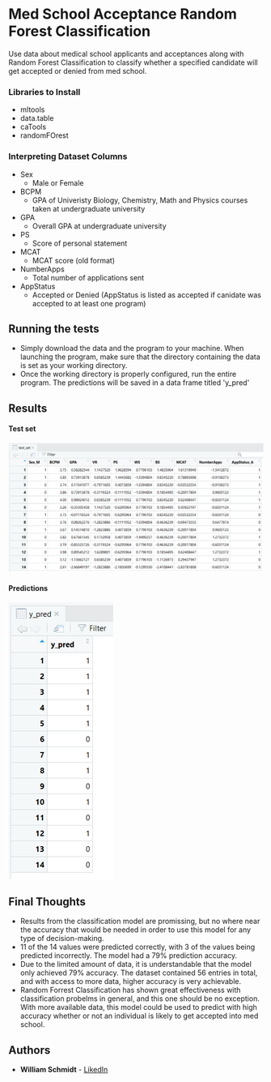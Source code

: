 # Med School Acceptance Random Forest Classification
Use data about medical school applicants and acceptances along with Random Forest Classification to classify whether a specified candidate will get accepted or denied from med school.

### Libraries to Install
* mltools
* data.table
* caTools
* randomFOrest

### Interpreting Dataset Columns
* Sex
  - Male or Female
* BCPM
  - GPA of Univeristy Biology, Chemistry, Math and Physics courses taken at undergraduate university
* GPA 
  - Overall GPA at undergraduate university
* PS 
  - Score of personal statement
* MCAT
  - MCAT score (old format)
* NumberApps
  - Total number of applications sent
* AppStatus
  - Accepted or Denied (AppStatus is listed as accepted if canidate was accepted to at least one program)

## Running the tests
* Simply download the data and the program to your machine. When launching the program, make sure that the directory containing the data is set as your working directory.
* Once the working directory is properly configured, run the entire program. The predictions will be saved in a data frame titled 'y_pred'
## Results
#### Test set

![Images](Images/test_set.png)

#### Predictions

![Images](Images/y_pred.png)

## Final Thoughts
* Results from the classification model are promissing, but no where near the accuracy that would be needed in order to use this model for any type of decision-making.
* 11 of the 14 values were predicted correctly, with 3 of the values being predicted incorrectly. The model had a 79% prediction accuracy.
* Due to the limited amount of data, it is understandable that the model only achieved 79% accuracy. The dataset contained 56 entries in total, and with access to more data, higher accuracy is very achievable.
* Random Forrest Classification has shown great effectiveness with classification probelms in general, and this one should be no exception. With more available data, this model could be used to predict with high accuracy whether or not an individual is likely to get accepted into med school.

## Authors
* **William Schmidt** - [LikedIn](https://www.linkedin.com/in/william-schmidt-152431168/)
